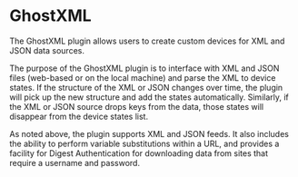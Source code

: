 # GhostXML
The GhostXML plugin allows users to create custom devices for XML and JSON data sources.

The purpose of the GhostXML plugin is to interface with XML and JSON files (web-based or on the local 
machine) and parse the XML to device states. If the structure of the XML or JSON changes over time, the 
plugin will pick up the new structure and add the states automatically. Similarly, if the XML or JSON 
source drops keys from the data, those states will disappear from the device states list.

As noted above, the plugin supports XML and JSON feeds.  It also includes the ability to perform variable 
substitutions within a URL, and provides a facility for Digest Authentication for downloading data from 
sites that require a username and password. 
